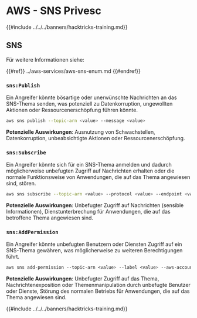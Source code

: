 # AWS - SNS Privesc

{{#include ../../../banners/hacktricks-training.md}}

## SNS

Für weitere Informationen siehe:

{{#ref}}
../aws-services/aws-sns-enum.md
{{#endref}}

### `sns:Publish`

Ein Angreifer könnte bösartige oder unerwünschte Nachrichten an das SNS-Thema senden, was potenziell zu Datenkorruption, ungewollten Aktionen oder Ressourcenerschöpfung führen könnte.
```bash
aws sns publish --topic-arn <value> --message <value>
```
**Potenzielle Auswirkungen**: Ausnutzung von Schwachstellen, Datenkorruption, unbeabsichtigte Aktionen oder Ressourcenerschöpfung.

### `sns:Subscribe`

Ein Angreifer könnte sich für ein SNS-Thema anmelden und dadurch möglicherweise unbefugten Zugriff auf Nachrichten erhalten oder die normale Funktionsweise von Anwendungen, die auf das Thema angewiesen sind, stören.
```bash
aws sns subscribe --topic-arn <value> --protocol <value> --endpoint <value>
```
**Potenzielle Auswirkungen**: Unbefugter Zugriff auf Nachrichten (sensible Informationen), Dienstunterbrechung für Anwendungen, die auf das betroffene Thema angewiesen sind.

### `sns:AddPermission`

Ein Angreifer könnte unbefugten Benutzern oder Diensten Zugriff auf ein SNS-Thema gewähren, was möglicherweise zu weiteren Berechtigungen führt.
```css
aws sns add-permission --topic-arn <value> --label <value> --aws-account-id <value> --action-name <value>
```
**Potenzielle Auswirkungen**: Unbefugter Zugriff auf das Thema, Nachrichtenexposition oder Themenmanipulation durch unbefugte Benutzer oder Dienste, Störung des normalen Betriebs für Anwendungen, die auf das Thema angewiesen sind.

{{#include ../../../banners/hacktricks-training.md}}
